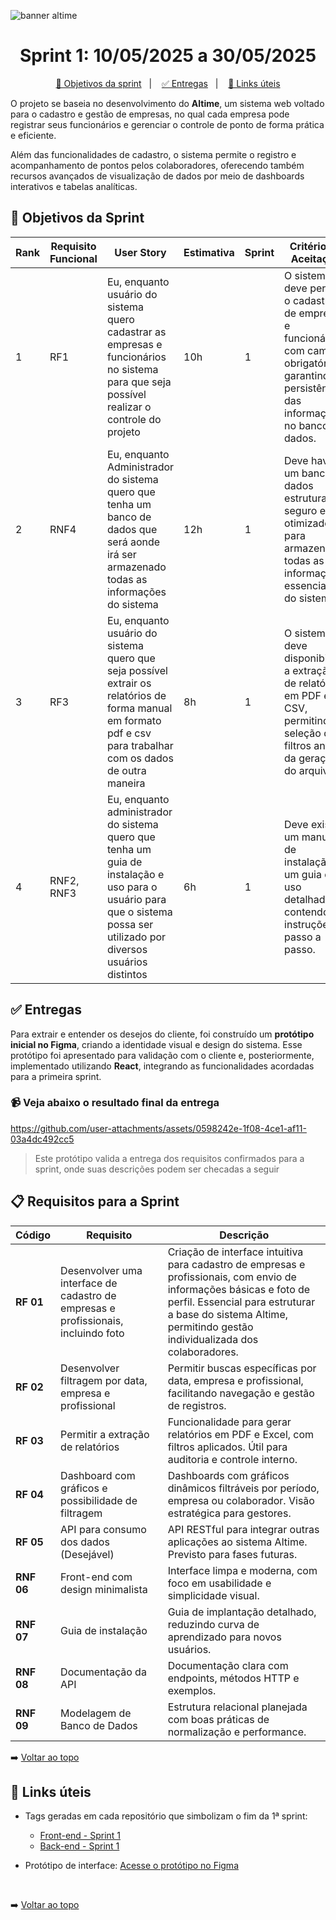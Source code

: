 ![banner altime](https://github.com/user-attachments/assets/67ebd3ee-6f1e-4ba8-83ea-7d849f34c1e8)

<div align="center">

</div>

<span id="topo">

<h1 align="center">Sprint 1: 10/05/2025 a 30/05/2025</h1>

<p align="center">
    <a href="#objetivos">🎯 Objetivos da sprint</a> &nbsp |&nbsp &nbsp
    <a href="#entregas">✅ Entregas</a> &nbsp |&nbsp &nbsp
    <a href="#links">🔗 Links úteis</a>
</p>

O projeto se baseia no desenvolvimento do **Altime**, um sistema web voltado para o cadastro e gestão de empresas, no qual cada empresa pode registrar seus funcionários e gerenciar o controle de ponto de forma prática e eficiente.

Além das funcionalidades de cadastro, o sistema permite o registro e acompanhamento de pontos pelos colaboradores, oferecendo também recursos avançados de visualização de dados por meio de dashboards interativos e tabelas analíticas.

<span id="objetivos">

## 🎯 Objetivos da Sprint

| Rank | Requisito Funcional | User Story | Estimativa | Sprint | Critério de Aceitação |
|------|----------------------|------------|------------|--------|------------------------|
| 1    | RF1                  | Eu, enquanto usuário do sistema quero cadastrar as empresas e funcionários no sistema para que seja possível realizar o controle do projeto | 10h | 1 | O sistema deve permitir o cadastro de empresas e funcionários com campos obrigatórios, garantindo a persistência das informações no banco de dados. |
| 2    | RNF4                 | Eu, enquanto Administrador do sistema quero que tenha um banco de dados que será aonde irá ser armazenado todas as informações do sistema | 12h | 1 | Deve haver um banco de dados estruturado, seguro e otimizado para armazenar todas as informações essenciais do sistema. |
| 3    | RF3                  | Eu, enquanto usuário do sistema quero que seja possível extrair os relatórios de forma manual em formato pdf e csv para trabalhar com os dados de outra maneira | 8h | 1 | O sistema deve disponibilizar a extração de relatórios em PDF e CSV, permitindo a seleção de filtros antes da geração do arquivo. |
| 4    | RNF2, RNF3           | Eu, enquanto administrador do sistema quero que tenha um guia de instalação e uso para o usuário para que o sistema possa ser utilizado por diversos usuários distintos | 6h | 1 | Deve existir um manual de instalação e um guia de uso detalhado, contendo instruções passo a passo. |

<span id="entregas">

## ✅ Entregas

Para extrair e entender os desejos do cliente, foi construído um **protótipo inicial no Figma**, criando a identidade visual e design do sistema. Esse protótipo foi apresentado para validação com o cliente e, posteriormente, implementado utilizando **React**, integrando as funcionalidades acordadas para a primeira sprint.

### 📹 Veja abaixo o resultado final da entrega

https://github.com/user-attachments/assets/0598242e-1f08-4ce1-af11-03a4dc492cc5

> Este protótipo valida a entrega dos requisitos confirmados para a sprint, onde suas descrições podem ser checadas a seguir

<span id="requisitos">

## 📋 Requisitos para a Sprint

| Código   | Requisito                                           | Descrição |
|----------|----------------------------------------------------|-----------|
| **RF 01** | Desenvolver uma interface de cadastro de empresas e profissionais, incluindo foto | Criação de interface intuitiva para cadastro de empresas e profissionais, com envio de informações básicas e foto de perfil. Essencial para estruturar a base do sistema Altime, permitindo gestão individualizada dos colaboradores. |
| **RF 02** | Desenvolver filtragem por data, empresa e profissional | Permitir buscas específicas por data, empresa e profissional, facilitando navegação e gestão de registros. |
| **RF 03** | Permitir a extração de relatórios | Funcionalidade para gerar relatórios em PDF e Excel, com filtros aplicados. Útil para auditoria e controle interno. |
| **RF 04** | Dashboard com gráficos e possibilidade de filtragem | Dashboards com gráficos dinâmicos filtráveis por período, empresa ou colaborador. Visão estratégica para gestores. |
| **RF 05** | API para consumo dos dados (Desejável) | API RESTful para integrar outras aplicações ao sistema Altime. Previsto para fases futuras. |
| **RNF 06** | Front-end com design minimalista | Interface limpa e moderna, com foco em usabilidade e simplicidade visual. |
| **RNF 07** | Guia de instalação | Guia de implantação detalhado, reduzindo curva de aprendizado para novos usuários. |
| **RNF 08** | Documentação da API | Documentação clara com endpoints, métodos HTTP e exemplos. |
| **RNF 09** | Modelagem de Banco de Dados | Estrutura relacional planejada com boas práticas de normalização e performance. |

➡️ [Voltar ao topo](#topo)


<span id="links">

## 🔗 Links úteis

- Tags geradas em cada repositório que simbolizam o fim da 1ª sprint:
  - [Front-end - Sprint 1](https://github.com/DenariusData/DenariusData-Front/tree/Sprint-1)
  - [Back-end - Sprint 1](https://github.com/DenariusData/DenariusData-Back/tree/Sprint-1)

- Protótipo de interface: [Acesse o protótipo no Figma](https://www.figma.com/board/fyhWp4Ji3oQa5PNxootLjf/DenariusData---Sistema-de-Registro-de-Pontos?node-id=0-1&p=f&t=zvkWaiQgHAmyolei-0)

<br>

➡️ [Voltar ao topo](#topo)

</span>
